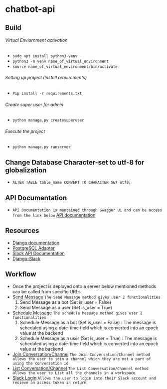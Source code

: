 # chatbot-api

## Build

###### Virtual Enviornment activation
- `sudo apt install python3-venv`
- `python3 -m venv name_of_virtual_environment`
- `source name_of_virtual_environment/bin/activate`
###### Setting up project (Install requirements)
- `Pip install -r requirements.txt`
###### Create super user for admin
- `python manage.py createsuperuser` 
###### Execute the project
- `python manage.py runserver `




## Change Database Character-set to utf-8 for globalization
- `ALTER TABLE table_name CONVERT TO CHARACTER SET utf8;`

## API Documentation
- `API Documentation is mentained through Swagger Ui and can be access from the link below`
        [API documentation](https://chatbotmckinley.herokuapp.com/swagger)

## Resources

- [Django documentation](https://www.djangoproject.com/)
- [PostgreSQL Adapter](https://pypi.org/project/psycopg2/)
- [Slack API Documentation](https://api.slack.com/methods)
- [Django-Slack](https://django-slack.readthedocs.io/)

## Workflow
- Once the project is deployed onto a server below mentioned methods can be called from specific URLs
- [Send Message](https://chatbotmckinley.herokuapp.com/bot/send)
    `The Send Message method gives user 2 functionalities`
    1) Send Message as a bot (Set is_user = False)
    2) Send Message as a user (Set is_user = True) 
- [Schedule Message](https://chatbotmckinley.herokuapp.com/bot/schedule)
    `The schedule Message method gives user 2 functionalities`
    1) Schedule Message as a bot (Set is_user = False) : The message is scheduled using a date-time field which is converted into an epoch value at the backend
    2) Schedule Message as a user (Set is_user = True) : The message is scheduled using a date-time field which is converted into an epoch value at the backend
- [Join Conversation/Channel](https://chatbotmckinley.herokuapp.com/bot/coversation/)
    `The Join Conversation/Channel method allows the user to join a channel which they are not a part of using the conversation id`
- [List Conversation/Channel](https://chatbotmckinley.herokuapp.com/bot/coversation/list)
    `The List Conversation/Channel method allows the user to List all the channels in a workspace`
- [Slack Login](https://chatbotmckinley.herokuapp.com/slack/login)
    `Allows the user to login into their Slack account and recieve an access token in return`